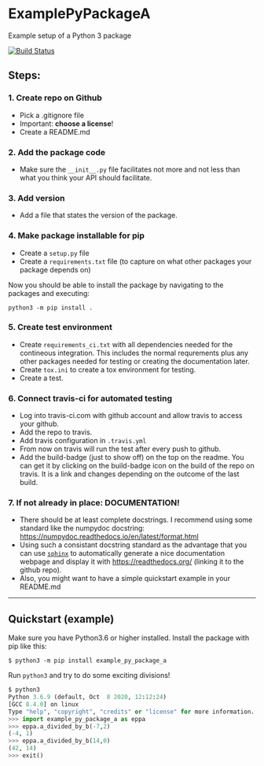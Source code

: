 # ExamplePyPackageA
Example setup of a Python 3 package

[![Build Status](https://travis-ci.com/gefux/ExamplePyPackageA.svg?branch=main)](https://travis-ci.com/gefux/ExamplePyPackageA)

## Steps:

### 1. Create repo on Github

* Pick a .gitignore file
* Important: **choose a license**!
* Create a README.md

### 2. Add the package code

* Make sure the `__init__.py` file facilitates not more and not less than what
  you think your API should facilitate.

### 3. Add version

* Add a file that states the version of the package.

### 4. Make package installable for pip

* Create a `setup.py` file
* Create a `requirements.txt` file (to capture on what other packages your
  package depends on)

Now you should be able to install the package by navigating to the packages and
executing:
```
python3 -m pip install .
```

### 5. Create test environment

* Create `requirements_ci.txt` with all dependencies needed for the contineous
  integration. This includes the normal requrements plus any other packages
  needed for testing or creating the documentation later.
* Create `tox.ini` to create a tox environment for testing.
* Create a test.

### 6. Connect travis-ci for automated testing

* Log into travis-ci.com with github account and allow travis to access your
  github.
* Add the repo to travis.
* Add travis configuration in `.travis.yml`
* From now on travis will run the test after every push to github.
* Add the build-badge (just to show off) on the top on the readme. You can get
  it by clicking on the build-badge icon on the build of the repo on travis.
  It is a link and changes depending on the outcome of the last build.

### 7. If not already in place: DOCUMENTATION!

* There should be at least complete docstrings. I recommend using some standard like the numpydoc docstring:
  <https://numpydoc.readthedocs.io/en/latest/format.html>
* Using such a consistant docstring standard as the advantage that you can use [`sphinx`](https://www.sphinx-doc.org) to automatically generate a nice documentation webpage and display it with https://readthedocs.org/ (linking it to the github repo).
* Also, you might want to have a simple quickstart example in your README.md

------------------------------------------------------------------------------

## Quickstart (example)

Make sure you have Python3.6 or higher installed.
Install the package with pip like this:
```
$ python3 -m pip install example_py_package_a
```

Run `python3` and try to do some exciting divisions!
``` python
$ python3
Python 3.6.9 (default, Oct  8 2020, 12:12:24)
[GCC 8.4.0] on linux
Type "help", "copyright", "credits" or "license" for more information.
>>> import example_py_package_a as eppa
>>> eppa.a_divided_by_b(-7,2)
(-4, 1)
>>> eppa.a_divided_by_b(14,0)
(42, 14)
>>> exit()
```
